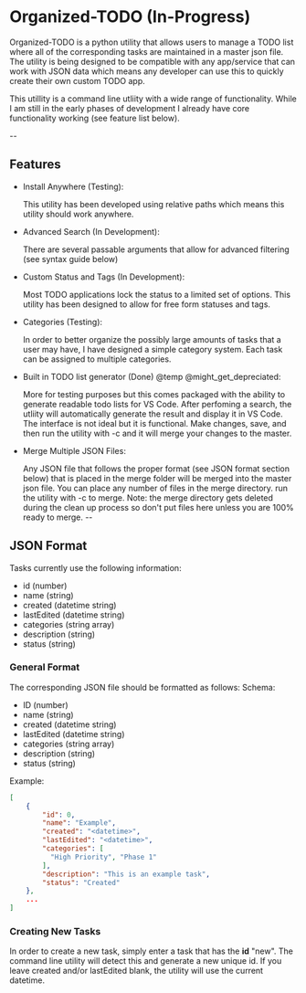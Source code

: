 # Organized-TODO (In-Progress)
Organized-TODO is a python utility that allows users to manage a TODO list where all of the corresponding tasks are maintained in a master json file. The utility is being designed to be compatible with any app/service that can work with JSON data which means any developer can use this to quickly create their own custom TODO app.

This utillity is a command line utliity with a wide range of functionality. While I am still in the early phases of development I already have core functionality working (see feature list below).

--

## Features
  - Install Anywhere (Testing):
  
    This utility has been developed using relative paths which means this utility should work anywhere.
  - Advanced Search (In Development):
  
    There are several passable arguments that allow for advanced filtering (see syntax guide below)
  - Custom Status and Tags (In Development):
  
    Most TODO applications lock the status to a limited set of options. This utility has been designed to allow for free form statuses and 
    tags.
  - Categories (Testing):
  
    In order to better organize the possibly large amounts of tasks that a user may have, I have designed a simple category system. Each 
    task can be assigned to multiple categories.
  - Built in TODO list generator (Done) @temp @might_get_depreciated:
  
    More for testing purposes but this comes packaged with the ability to generate readable todo lists for VS Code. After perfoming a 
    search, the utliity will automatically generate the result and display it in VS Code. The interface is not ideal but it is functional.
    Make changes, save, and then run the utility with -c and it will merge your changes to the master.
  - Merge Multiple JSON Files:
  
    Any JSON file that follows the proper format (see JSON format section below) that is placed in the merge folder will be merged into the 
    master json file. You can place any number of files in the merge directory. run the utility with -c to merge. Note: the merge directory
    gets deleted during the clean up process so don't put files here unless you are 100% ready to merge.
--

## JSON Format

Tasks currently use the following information:
- id (number)
- name (string)
- created (datetime string)
- lastEdited (datetime string)
- categories (string array)
- description (string)
- status (string)

### General Format
The corresponding JSON file should be formatted as follows:
Schema:
  - ID (number)
  - name (string)
  - created (datetime string)
  - lastEdited (datetime string)
  - categories (string array)
  - description (string)
  - status (string)

Example:
```JSON
[
    {
        "id": 0,
        "name": "Example",
        "created": "<datetime>",
        "lastEdited": "<datetime>",
        "categories": [
          "High Priority", "Phase 1"
        ],
        "description": "This is an example task",
        "status": "Created"
    },
    ...
]
```

### Creating New Tasks
In order to create a new task, simply enter a task that has the <strong>id</strong> "new". The command line utility will detect this and generate a new unique id. If you leave created and/or lastEdited blank, the utility will use the current datetime. 

